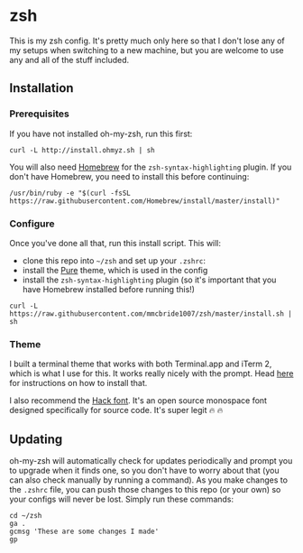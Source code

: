 # zsh

This is my zsh config. It's pretty much only here so that I don't lose any of my setups when switching to a new machine, but you are welcome to use any and all of the stuff included.

## Installation

### Prerequisites

If you have not installed oh-my-zsh, run this first:

```
curl -L http://install.ohmyz.sh | sh
```

You will also need [Homebrew](http://brew.sh) for the `zsh-syntax-highlighting` plugin. If you don't have Homebrew, you need to install this before continuing:

```
/usr/bin/ruby -e "$(curl -fsSL https://raw.githubusercontent.com/Homebrew/install/master/install)"
```

### Configure

Once you've done all that, run this install script. This will:
- clone this repo into  `~/zsh` and set up your `.zshrc`:
- install the [Pure](/sindresorhus/pure) theme, which is used in the config
- install the `zsh-syntax-highlighting` plugin (so it's important that you have Homebrew installed before running this!)

```
curl -L https://raw.githubusercontent.com/mmcbride1007/zsh/master/install.sh | sh
```

### Theme

I built a terminal theme that works with both Terminal.app and iTerm 2, which is what I use for this. It works really nicely with the prompt. Head [here](/mmcbride1007/electron-terminal-colors) for instructions on how to install that.

I also recommend the [Hack font](http://sourcefoundry.org/hack/). It's an open source monospace font designed specifically for source code. It's super legit :fire: :fire:

## Updating

oh-my-zsh will automatically check for updates periodically and prompt you to upgrade when it finds one, so you don't have to worry about that (you can also check manually by running a command). As you make changes to the `.zshrc` file, you can push those changes to this repo (or your own) so your configs will never be lost. Simply run these commands:

```
cd ~/zsh
ga .
gcmsg 'These are some changes I made'
gp
```
